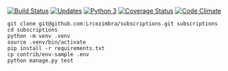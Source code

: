 [![Build Status](https://travis-ci.org/Lrcezimbra/subscriptions.svg?branch=master)](https://travis-ci.org/Lrcezimbra/subscriptions)
[![Updates](https://pyup.io/repos/github/Lrcezimbra/subscriptions/shield.svg)](https://pyup.io/repos/github/Lrcezimbra/subscriptions/)
[![Python 3](https://pyup.io/repos/github/Lrcezimbra/subscriptions/python-3-shield.svg)](https://pyup.io/repos/github/Lrcezimbra/subscriptions/)
[![Coverage Status](https://coveralls.io/repos/github/Lrcezimbra/subscriptions/badge.svg?branch=master)](https://coveralls.io/github/Lrcezimbra/subscriptions?branch=master)
[![Code Climate](https://codeclimate.com/github/Lrcezimbra/subscriptions/badges/gpa.svg)](https://codeclimate.com/github/Lrcezimbra/subscriptions)

```console
git clone git@github.com:Lrcezimbra/subscriptions.git subscriptions
cd subscriptions
python -m venv .venv
source .venv/bin/activate
pip install -r requirements.txt
cp contrib/env-sample .env
python manage.py test
```
